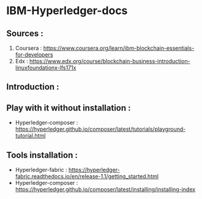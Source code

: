 # IBM-Hyperledger-docs

## Sources :

1. Coursera : https://www.coursera.org/learn/ibm-blockchain-essentials-for-developers
2. Edx :      https://www.edx.org/course/blockchain-business-introduction-linuxfoundationx-lfs171x

## Introduction : 



## Play with it without installation :
* Hyperledger-composer : https://hyperledger.github.io/composer/latest/tutorials/playground-tutorial.html

## Tools installation : 

* Hyperledger-fabric : https://hyperledger-fabric.readthedocs.io/en/release-1.1/getting_started.html
* Hyperledger-composer : https://hyperledger.github.io/composer/latest/installing/installing-index

